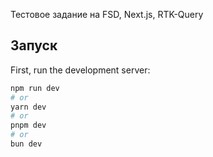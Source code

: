 Тестовое задание на FSD, Next.js, RTK-Query 

## Запуск

First, run the development server:

```bash
npm run dev
# or
yarn dev
# or
pnpm dev
# or
bun dev
```
